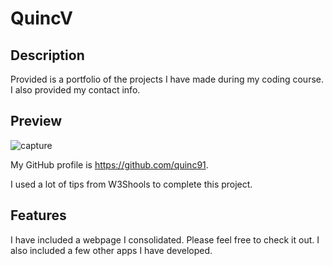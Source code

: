 # QuincV


## Description

Provided is a portfolio of the projects I have made during my coding course. I also provided my contact info.

## Preview
![capture](https://user-images.githubusercontent.com/107810482/181677646-0abb18b2-8f2f-4526-b0c3-57451d2c7605.jpeg)

My GitHub profile is https://github.com/quinc91.


I used a lot of tips from W3Shools to complete this project.

## Features
I have included a webpage I consolidated. Please feel free to check it out.
I also included a few other apps I have developed.
